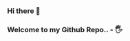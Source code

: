 ### Hi there 👋

### Welcome to my Github Repo.. - 🖐

<!--
#### I am a final year Computer Science Student currently interning at Spektra Systems.

- 🌱 I’m currently learning to building applications with Angular and ASP.Net

- 📫 How to reach me **suraj.janmane131998@gmail.com**


**suraj13mj/suraj13mj** is a ✨ _special_ ✨ repository because its `README.md` (this file) appears on your GitHub profile.

Here are some ideas to get you started:

- 🔭 I’m currently working on ...
- 🌱 I’m currently learning ...
- 👯 I’m looking to collaborate on ...
- 🤔 I’m looking for help with ...
- 💬 Ask me about ...
- 📫 How to reach me: ...
- 😄 Pronouns: ...
- ⚡ Fun fact: ...
-->
